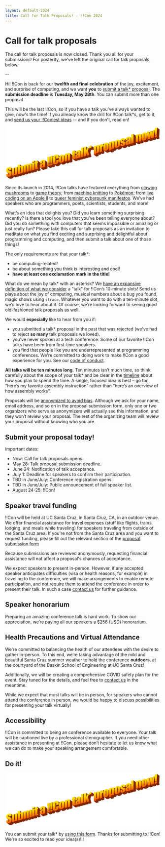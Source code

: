 ```yaml
---
layout: default-2024
title: Call for Talk Proposals! - !!Con 2024
---
```


# Call for talk proposals

The call for talk proposals is now closed.  Thank you all for your
submissions!  For posterity, we've left the original call for talk proposals
below.

--

Hi! !!Con is back for our **twelfth and final celebration** of the joy, excitement, and surprise of computing, and we want **you** to [submit a talk* proposal](https://docs.google.com/forms/d/e/1FAIpQLSfyfoOhoqUYAecDT1F-wGwGlGvPgnCBHfo8tJkdUPsJkwdKZg/viewform?usp=sf_link). The **submission deadline** is **Tuesday, May 28th**. You can submit more than one proposal.

This will be the last !!Con, so if you have a talk you've always wanted to give, now's the time!  If you already know the drill for !!Con talk*s, get to it, and [send us your !!Coniest ideas](https://docs.google.com/forms/d/e/1FAIpQLSfyfoOhoqUYAecDT1F-wGwGlGvPgnCBHfo8tJkdUPsJkwdKZg/viewform?usp=sf_link) -- and if you don't, read on!

<p style="text-align: center;"><a href="https://docs.google.com/forms/d/e/1FAIpQLSfyfoOhoqUYAecDT1F-wGwGlGvPgnCBHfo8tJkdUPsJkwdKZg/viewform?usp=sf_link"><img src="images/submit-a-talk-today.png" alt="Submit a !!Con talk* proposal now!  In a goofy WordArt text layout."></a></p>

Since its launch in 2014, !!Con talks have featured everything from [glowing
mushrooms](https://www.youtube.com/watch?v=T75FvUDirNM) to [game
theory](https://www.youtube.com/watch?v=RHg2JIvoaq0); from [machine
knitting](https://www.youtube.com/watch?v=ihqcgrR0azw) to
[Pokémon](https://www.youtube.com/watch?v=OJ-6UsYYe_Y); from [live
coding on an Apple II](https://www.youtube.com/watch?v=DY4t9IHFD4E) to
[queer feminist cyberpunk
manifestos](https://www.youtube.com/watch?v=5GiQovHaT_g).  We’ve had
speakers who are programmers, poets, scientists, students, and more!

What’s an idea that delights you? Did you learn something surprising recently? Is there a tool you love that you’ve been telling everyone about? Did you do something with computers that seems impossible or amazing or just really fun? Please take this call for talk proposals as an invitation to meditate on what you find exciting and surprising and delightful about programming and computing, and then submit a talk about one of those things!

The only requirements are that your talk*:

  * be computing-related!
  * be about something you think is interesting and cool!
  * **have at least one exclamation mark in the title!**

What do we mean by talk* with an asterisk? We [have an expansive definition of what
we consider](https://organicdonut.com/2019/01/expanding-the-con-aesthetic/) a "talk"
for !!Con’s 10-minute slots!  Send us plays about the joy of computing,
musical numbers about a bug you found, magic shows using `strace`.  Whatever
you want to do with a ten-minute slot, we’d love to hear about it.  Of
course, we’re looking forward to seeing good old-fashioned talk proposals as
well.

We would **especially** like to hear from you if:

  * you submitted a talk* proposal in the past that was rejected (we've had to reject **so many** talk proposals we loved).
  * you’ve never spoken at a tech conference. Some of our favorite !!Con talks have been from first-time speakers.
  * you find that people like you are underrepresented at programming conferences. We're committed to doing work to make !!Con a good experience for you. See our [code of conduct](conduct.html).

**All talks will be ten minutes long.** Ten minutes isn’t much time, so
think carefully about the scope of your talk* and be clear in the
[timeline](http://decomposition.al/blog/2017/06/30/how-to-write-a-timeline-for-a-bangbangcon-talk-proposal/)
about how you plan to spend the time.  A single, focused idea is best – go
for “here’s my favorite assembly instruction” rather than “here’s an
overview of how assembly works”.

Proposals will be [anonymized to avoid
bias](https://organicdonut.com/2018/03/the-con-talk-anonymization-and-selection-process/). 
Although we ask for your name, email address, and so on in the proposal
submission form, only one or two organizers who serve as anonymizers will
actually see this information, and they won’t review your proposal.  The
rest of the organizing team will review your proposal without knowing who
you are.

## Submit your proposal today!

Important dates:

  * Now: Call for talk proposals opens.
  * May 28: Talk proposal submission deadline.
  * June 24: Notification of talk acceptance.
  * July 1: Deadline for speakers to confirm their participation.
  * TBD in June/July: Conference registration opens.
  * TBD in June/July: Public announcement of full speaker list.
  * August 24-25: !!Con!

<a name="speaker-travel-funding"></a>

## Speaker travel funding

!!Con will be held at UC Santa Cruz, in Santa Cruz, CA, in an outdoor venue.  We offer financial assistance for travel expenses (stuff like flights, trains, lodging, and meals while traveling) for speakers traveling from outside of the Santa Cruz area. If you're not from the Santa Cruz area and you want to request funding, please fill out the relevant section of the [proposal submission form](https://docs.google.com/forms/d/e/1FAIpQLSfyfoOhoqUYAecDT1F-wGwGlGvPgnCBHfo8tJkdUPsJkwdKZg/viewform?usp=sf_link)

Because submissions are reviewed anonymously, requesting financial assistance will not affect a proposal's chances of acceptance.

We expect speakers to present in-person. However, if any accepted speaker anticipates difficulties (visa or health reasons, for example) in traveling to the conference, we will make arrangements to enable remote participation, and not require them to attend the conference in order to present their talk. In such a case [contact us](index.html#organizers) for further guidance.

<a name="speaker-honorarium"></a>

## Speaker honorarium

Preparing an amazing conference talk is hard work.  To show our
appreciation, we’re paying all our speakers a $256 (USD) honorarium.

## Health Precautions and Virtual Attendance

We're committed to balancing the health of our attendees with the desire to gather in-person. To this end, we’re taking advantage of the mild and beautiful Santa Cruz summer weather to hold the conference **outdoors**, at the courtyard of the Baskin School of Engineering at UC Santa Cruz!

Additionally, we will be creating a comprehensive COVID safety plan for the event. Stay tuned for the details, and feel free to [contact us](index.html#organizers) in the meantime.

While we expect that most talks will be in person, for speakers who cannot attend the conference in person, we would be happy to discuss possibilities for presenting your talk virtually!

## Accessibility

!!Con is committed to being an conference available to everyone.  Your talk
will be captioned live by a professional stenographer.  If you need other
assistance in presenting at !!Con, please don’t hesitate to [let us
know](index.html#organizers) what we can do to make your speaking
arrangement comfortable.

## Do it!

<p style="text-align: center;"><a href="https://docs.google.com/forms/d/e/1FAIpQLSfyfoOhoqUYAecDT1F-wGwGlGvPgnCBHfo8tJkdUPsJkwdKZg/viewform?usp=sf_link"><img src="images/submit-a-talk-today.png" alt="Submit a !!Con talk* proposal now!  In a goofy WordArt text layout."></a></p>

You can submit your talk* by [using this form](https://docs.google.com/forms/d/e/1FAIpQLSfyfoOhoqUYAecDT1F-wGwGlGvPgnCBHfo8tJkdUPsJkwdKZg/viewform?usp=sf_link). Thanks for submitting to !!Con!  We're so excited to read your idea(s)!!!
